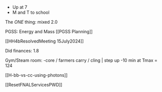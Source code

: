 
- Up at 7
-  M and T to school

The *ONE* thing:  mixed 2.0

PGSS:   Energy and Mass
[[PGSS Planning]]


[[HH4bResolvedMeeting 15July2024]]


Did finances:  1.8


Gym/Steam room: 
   -core / farmers carry / cling | step up
   -10 min at Tmax = 124


[[H-bb-vs-cc-using-photons]]


[[ResetFNALServicesPWD]]